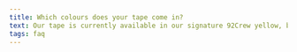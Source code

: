 ```yaml
---
title: Which colours does your tape come in?
text: Our tape is currently available in our signature 92Crew yellow, black and white.
tags: faq
---
```

